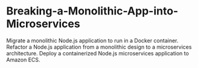 # Breaking-a-Monolithic-App-into-Microservices

Migrate a monolithic Node.js application to run in a Docker container.  Refactor a Node.js application from a monolithic design to a microservices architecture. Deploy a containerized Node.js microservices application to Amazon ECS.
